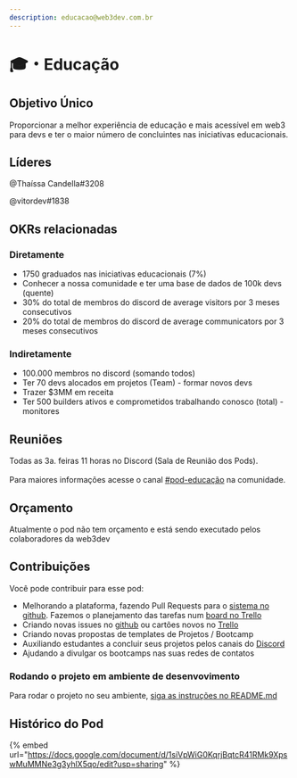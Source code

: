 ```yaml
---
description: educacao@web3dev.com.br
---
```


# 🎓・Educação

## Objetivo Único

Proporcionar a melhor experiência de educação e mais acessível em web3 para devs e ter o maior número de concluintes nas iniciativas educacionais.

## Líderes

@Thaíssa Candella#3208

@vitordev#1838

## OKRs relacionadas

### Diretamente

* 1750 graduados nas iniciativas educacionais (7%)
* Conhecer a nossa comunidade e ter uma base de dados de 100k devs (quente)
* 30% do total de membros do discord de average visitors por 3 meses consecutivos
* 20% do total de membros do discord de average communicators por 3 meses consecutivos

### Indiretamente

* 100.000 membros no discord (somando todos)
* Ter 70 devs alocados em projetos (Team) - formar novos devs
* Trazer $3MM em receita
* Ter 500 builders ativos e comprometidos trabalhando conosco (total) - monitores

## Reuniões

Todas as 3a. feiras 11 horas no Discord (Sala de Reunião dos Pods).\
\
Para maiores informações acesse o canal [#pod-educação](https://discord.gg/sR8AjGrqre) na comunidade.

## Orçamento

Atualmente o pod não tem orçamento e está sendo executado pelos colaboradores da web3dev&#x20;

## Contribuições

Você pode contribuir para esse pod:

* Melhorando a plataforma, fazendo Pull Requests para o [sistema no github](https://github.com/w3b3d3v/web3-bootcamp-platform). Fazemos o planejamento das tarefas num [board no Trello](https://trello.com/b/HPGznOaf/bootcamp-platform)
* Criando novas issues no [github](https://github.com/w3b3d3v/web3-bootcamp-platform) ou cartões novos no [Trello](https://trello.com/b/HPGznOaf/bootcamp-platform)
* Criando novas propostas de templates de Projetos / Bootcamp
* Auxiliando estudantes a concluir seus projetos pelos canais do [Discord](broken-reference)
* Ajudando a divulgar os bootcamps nas suas redes de contatos

### Rodando o projeto em ambiente de desenvovimento

Para rodar o projeto no seu ambiente, [siga as instruções no README.md](https://github.com/w3b3d3v/web3-bootcamp-platform/blob/main/README.md)

## Histórico do Pod

{% embed url="https://docs.google.com/document/d/1siVpWiG0KqrjBqtcR41RMk9XpswMuMMNe3g3yhlX5qo/edit?usp=sharing" %}
